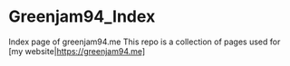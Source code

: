 # Greenjam94_Index
Index page of greenjam94.me
This repo is a collection of pages used for [my website|https://greenjam94.me]
